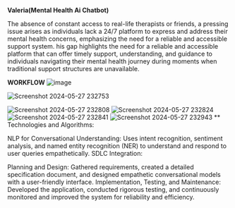 **Valeria(Mental Health Ai Chatbot)**

The absence of constant access to real-life therapists or friends, a pressing issue arises as individuals lack a 24/7 platform to express and address their mental health concerns, emphasizing the need for a reliable and accessible support system.
his gap highlights the need for a reliable and accessible platform that can offer timely support, understanding, and guidance to individuals navigating their mental health journey during moments when traditional support structures are unavailable.

**WORKFLOW**
![image](https://github.com/ayussh203/Valeria/assets/131508811/0e4a6a57-e991-45cd-9a2f-19b2d4b23cf9)

![Screenshot 2024-05-27 232753](https://github.com/ayussh203/Valeria/assets/131508811/bf95a35d-74a3-406f-99e0-ad13943d04ad)

![Screenshot 2024-05-27 232808](https://github.com/ayussh203/Valeria/assets/131508811/35c4ea3b-84dc-4066-a24b-f69a289af213)
![Screenshot 2024-05-27 232824](https://github.com/ayussh203/Valeria/assets/131508811/2e5349f2-db6b-4e34-a023-f9ec79f83c36)
![Screenshot 2024-05-27 232841](https://github.com/ayussh203/Valeria/assets/131508811/60f758b9-fe90-4409-9433-69bf0873ff1a)
![Screenshot 2024-05-27 232943](https://github.com/ayussh203/Valeria/assets/131508811/ef51d7ac-6e9a-4ca8-8060-f2189a8f97de)
**
Technologies and Algorithms:

NLP for Conversational Understanding: Uses intent recognition, sentiment analysis, and named entity recognition (NER) to understand and respond to user queries empathetically.
SDLC Integration:

Planning and Design: Gathered requirements, created a detailed specification document, and designed empathetic conversational models with a user-friendly interface.
Implementation, Testing, and Maintenance: Developed the application, conducted rigorous testing, and continuously monitored and improved the system for reliability and efficiency.




